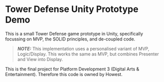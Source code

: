 # Tower Defense Unity Prototype Demo

This is a small Tower Defense game prototype in Unity, specifically focussing on MVP, the SOLID principles, and de-coupled code.

> **_NOTE:_** This implementation uses a personalised variant of MVP, Logic/Display. This works the same as MVP, but combines Presenter and View into Display.

This is the final project for Platform Development 3 (Digital Arts & Entertainment). Therefore this code is owned by Howest.
